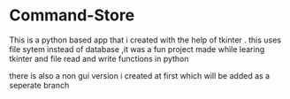 # Command-Store
This is a python based app that i created with the help of tkinter . this uses file sytem instead of database ,it was a fun project made while learing tkinter and file read and write functions in python

there is also a non gui version i created at first which will be added as a seperate branch
